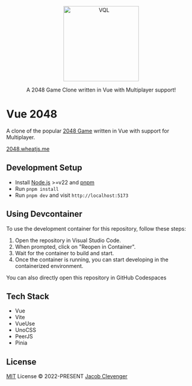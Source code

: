 <p align="center">
  <img src='./public/favicon.svg' alt="VQL" width="200">
</p>

<p align="center">
  A 2048 Game Clone written in Vue with Multiplayer support!
</p>

# Vue 2048
A clone of the popular [2048 Game](https://play2048.co/) written in Vue with support for Multiplayer.

[2048.wheatjs.me](https://2048.wheatjs.me)

## Development Setup

- Install [Node.js](https://nodejs.org/en/) >=v22 and [pnpm](https://pnpm.io/)
- Run `pnpm install`
- Run `pnpm dev` and visit `http://localhost:5173`

## Using Devcontainer

To use the development container for this repository, follow these steps:

1. Open the repository in Visual Studio Code.
2. When prompted, click on "Reopen in Container".
3. Wait for the container to build and start.
4. Once the container is running, you can start developing in the containerized environment.

You can also directly open this repository in GitHub Codespaces

## Tech Stack
- Vue
- Vite
- VueUse
- UnoCSS
- PeerJS
- Pinia

## License

[MIT](./LICENSE) License © 2022-PRESENT [Jacob Clevenger](https://github.com/wheatjs)
